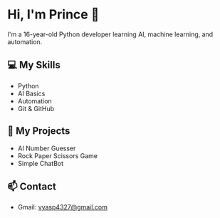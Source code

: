 # Hi, I'm Prince 👋

I'm a 16-year-old Python developer learning AI, machine learning, and automation.

## 💻 My Skills
- Python
- AI Basics
- Automation
- Git & GitHub

## 🚀 My Projects
- AI Number Guesser
- Rock Paper Scissors Game
- Simple ChatBot

## 📫 Contact
- Gmail: vyasp4327@gmail.com

<!--
**Prince3082/Prince3082** is a ✨ _special_ ✨ repository because its `README.md` (this file) appears on your GitHub profile.

Here are some ideas to get you started:

- 🔭 I’m currently working on ...
- 🌱 I’m currently learning ...
- 👯 I’m looking to collaborate on ...
- 🤔 I’m looking for help with ...
- 💬 Ask me about ...
- 📫 How to reach me: ...
- 😄 Pronouns: ...
- ⚡ Fun fact: ...
-->
